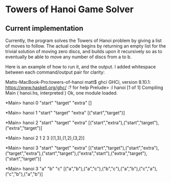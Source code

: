 # Towers of Hanoi Game Solver

## Current implementation

Currently, the program solves the Towers of Hanoi problem by giving a list of moves to follow. The actual code begins by returning an empty list for the trivial solution of moving zero discs, and builds upon it recursively so as to eventually be able to move any number of discs from a to b.

Here is an example of how to run it, and the output. I added whitespace between each command/output pair for clarity:

Matts-MacBook-Pro:towers-of-hanoi matt$ ghci
GHCi, version 8.10.1: https://www.haskell.org/ghc/  :? for help
Prelude> :l hanoi
[1 of 1] Compiling Main             ( hanoi.hs, interpreted )
Ok, one module loaded.

*Main> hanoi 0 "start" "target" "extra"
[]

*Main> hanoi 1 "start" "target" "extra"
[("start","target")]

*Main> hanoi 2 "start" "target" "extra"
[("start","extra"),("start","target"),("extra","target")]

*Main> hanoi 2 1 2 3
[(1,3),(1,2),(3,2)]

*Main> hanoi 3 "start" "target" "extra"
[("start","target"),("start","extra"),("target","extra"),("start","target"),("extra","start"),("extra","target"),("start","target")]

*Main> hanoi 3 "a" "b" "c"
[("a","b"),("a","c"),("b","c"),("a","b"),("c","a"),("c","b"),("a","b")]

